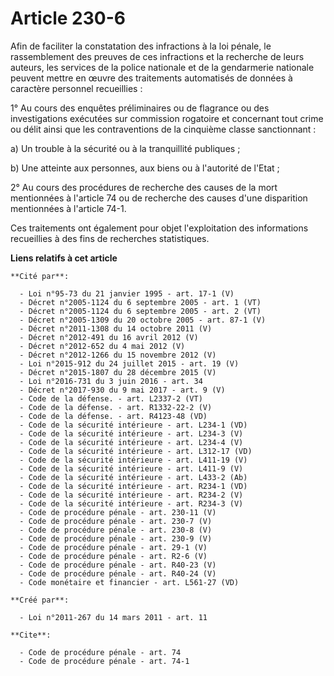 # Article 230-6

Afin de faciliter la constatation des infractions à la loi pénale, le rassemblement des preuves de ces infractions et la
recherche de leurs auteurs, les services de la police nationale et de la gendarmerie nationale peuvent mettre en œuvre des
traitements automatisés de données à caractère personnel recueillies : 

1° Au cours des enquêtes préliminaires ou de flagrance ou des investigations exécutées sur commission rogatoire et concernant
tout crime ou délit ainsi que les contraventions de la cinquième classe sanctionnant : 

a) Un trouble à la sécurité ou à la tranquillité publiques ; 

b) Une atteinte aux personnes, aux biens ou à l'autorité de l'Etat ; 

2° Au cours des procédures de recherche des causes de la mort mentionnées à l'article 74 ou de recherche des causes d'une
disparition mentionnées à l'article 74-1.

Ces traitements ont également pour objet l'exploitation des informations recueillies à des fins de recherches statistiques.

**Liens relatifs à cet article**

	**Cité par**:

	  - Loi n°95-73 du 21 janvier 1995 - art. 17-1 (V)
	  - Décret n°2005-1124 du 6 septembre 2005 - art. 1 (VT)
	  - Décret n°2005-1124 du 6 septembre 2005 - art. 2 (VT)
	  - Décret n°2005-1309 du 20 octobre 2005 - art. 87-1 (V)
	  - Décret n°2011-1308 du 14 octobre 2011 (V)
	  - Décret n°2012-491 du 16 avril 2012 (V)
	  - Décret n°2012-652 du 4 mai 2012 (V)
	  - Décret n°2012-1266 du 15 novembre 2012 (V)
	  - Loi n°2015-912 du 24 juillet 2015 - art. 19 (V)
	  - Décret n°2015-1807 du 28 décembre 2015 (V)
	  - Loi n°2016-731 du 3 juin 2016 - art. 34
	  - Décret n°2017-930 du 9 mai 2017 - art. 9 (V)
	  - Code de la défense. - art. L2337-2 (VT)
	  - Code de la défense. - art. R1332-22-2 (V)
	  - Code de la défense. - art. R4123-48 (VD)
	  - Code de la sécurité intérieure - art. L234-1 (VD)
	  - Code de la sécurité intérieure - art. L234-3 (V)
	  - Code de la sécurité intérieure - art. L234-4 (V)
	  - Code de la sécurité intérieure - art. L312-17 (VD)
	  - Code de la sécurité intérieure - art. L411-19 (V)
	  - Code de la sécurité intérieure - art. L411-9 (V)
	  - Code de la sécurité intérieure - art. L433-2 (Ab)
	  - Code de la sécurité intérieure - art. R234-1 (VD)
	  - Code de la sécurité intérieure - art. R234-2 (V)
	  - Code de la sécurité intérieure - art. R234-3 (V)
	  - Code de procédure pénale - art. 230-11 (V)
	  - Code de procédure pénale - art. 230-7 (V)
	  - Code de procédure pénale - art. 230-8 (V)
	  - Code de procédure pénale - art. 230-9 (V)
	  - Code de procédure pénale - art. 29-1 (V)
	  - Code de procédure pénale - art. R2-6 (V)
	  - Code de procédure pénale - art. R40-23 (V)
	  - Code de procédure pénale - art. R40-24 (V)
	  - Code monétaire et financier - art. L561-27 (VD)

	**Créé par**:

	  - Loi n°2011-267 du 14 mars 2011 - art. 11

	**Cite**:

	  - Code de procédure pénale - art. 74
	  - Code de procédure pénale - art. 74-1

